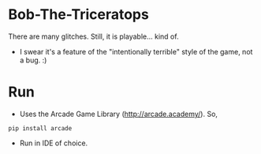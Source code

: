 # Bob-The-Triceratops
There are many glitches. Still, it is playable... kind of.
- I swear it's a feature of the "intentionally terrible" style of the game, not a bug. :)

# Run
- Uses the Arcade Game Library (http://arcade.academy/). So, 
```
pip install arcade
```
- Run in IDE of choice.
